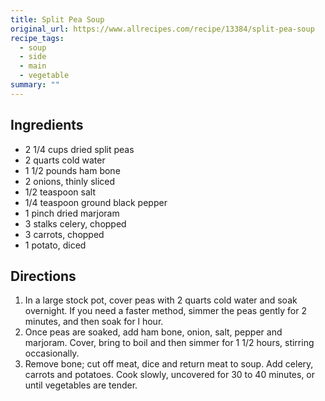 ```yaml
---
title: Split Pea Soup
original_url: https://www.allrecipes.com/recipe/13384/split-pea-soup
recipe_tags:
  - soup
  - side
  - main
  - vegetable
summary: ""
---
```


## Ingredients

* 2 1/4 cups dried split peas
* 2 quarts cold water
* 1 1/2 pounds ham bone
* 2 onions, thinly sliced
* 1/2 teaspoon salt
* 1/4 teaspoon ground black pepper
* 1 pinch dried marjoram
* 3 stalks celery, chopped
* 3 carrots, chopped
* 1 potato, diced

## Directions

1. In a large stock pot, cover peas with 2 quarts cold water and soak overnight. If you need a faster method, simmer the peas gently for 2 minutes, and then soak for l hour.
1. Once peas are soaked, add ham bone, onion, salt, pepper and marjoram. Cover, bring to boil and then simmer for 1 1/2 hours, stirring occasionally.
1. Remove bone; cut off meat, dice and return meat to soup. Add celery, carrots and potatoes. Cook slowly, uncovered for 30 to 40 minutes, or until vegetables are tender.
